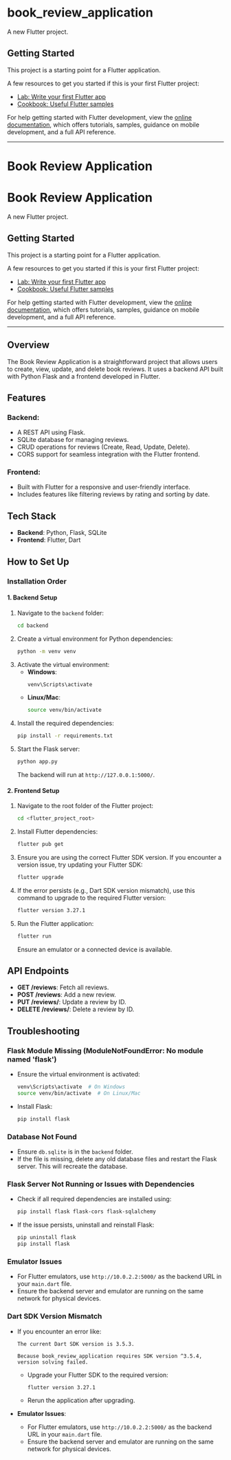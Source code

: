 # book_review_application

A new Flutter project.

## Getting Started

This project is a starting point for a Flutter application.

A few resources to get you started if this is your first Flutter project:

- [Lab: Write your first Flutter app](https://docs.flutter.dev/get-started/codelab)
- [Cookbook: Useful Flutter samples](https://docs.flutter.dev/cookbook)

For help getting started with Flutter development, view the
[online documentation](https://docs.flutter.dev/), which offers tutorials,
samples, guidance on mobile development, and a full API reference.

---

# Book Review Application

# Book Review Application

A new Flutter project.

## Getting Started

This project is a starting point for a Flutter application.

A few resources to get you started if this is your first Flutter project:

- [Lab: Write your first Flutter app](https://docs.flutter.dev/get-started/codelab)
- [Cookbook: Useful Flutter samples](https://docs.flutter.dev/cookbook)

For help getting started with Flutter development, view the
[online documentation](https://docs.flutter.dev/), which offers tutorials,
samples, guidance on mobile development, and a full API reference.

---

## Overview

The Book Review Application is a straightforward project that allows users to create, view, update, and delete book reviews. It uses a backend API built with Python Flask and a frontend developed in Flutter.

## Features

### Backend:

- A REST API using Flask.
- SQLite database for managing reviews.
- CRUD operations for reviews (Create, Read, Update, Delete).
- CORS support for seamless integration with the Flutter frontend.

### Frontend:

- Built with Flutter for a responsive and user-friendly interface.
- Includes features like filtering reviews by rating and sorting by date.

## Tech Stack

- **Backend**: Python, Flask, SQLite
- **Frontend**: Flutter, Dart

## How to Set Up

### Installation Order

#### 1. Backend Setup

1. Navigate to the `backend` folder:
   ```bash
   cd backend
   ```
2. Create a virtual environment for Python dependencies:
   ```bash
   python -m venv venv
   ```
3. Activate the virtual environment:
   - **Windows**:
     ```bash
     venv\Scripts\activate
     ```
   - **Linux/Mac**:
     ```bash
     source venv/bin/activate
     ```
4. Install the required dependencies:
   ```bash
   pip install -r requirements.txt
   ```
5. Start the Flask server:
   ```bash
   python app.py
   ```
   The backend will run at `http://127.0.0.1:5000/`.

#### 2. Frontend Setup

1. Navigate to the root folder of the Flutter project:
   ```bash
   cd <flutter_project_root>
   ```
2. Install Flutter dependencies:
   ```bash
   flutter pub get
   ```
3. Ensure you are using the correct Flutter SDK version. If you encounter a version issue, try updating your Flutter SDK:
   ```bash
   flutter upgrade
   ```
4. If the error persists (e.g., Dart SDK version mismatch), use this command to upgrade to the required Flutter version:
   ```bash
   flutter version 3.27.1
   ```
5. Run the Flutter application:
   ```bash
   flutter run
   ```
   Ensure an emulator or a connected device is available.

## API Endpoints

- **GET /reviews**: Fetch all reviews.
- **POST /reviews**: Add a new review.
- **PUT /reviews/**: Update a review by ID.
- **DELETE /reviews/**: Delete a review by ID.

## Troubleshooting

### Flask Module Missing (ModuleNotFoundError: No module named 'flask')

- Ensure the virtual environment is activated:
  ```bash
  venv\Scripts\activate  # On Windows
  source venv/bin/activate  # On Linux/Mac
  ```
- Install Flask:
  ```bash
  pip install flask
  ```

### Database Not Found

- Ensure `db.sqlite` is in the `backend` folder.
- If the file is missing, delete any old database files and restart the Flask server. This will recreate the database.

### Flask Server Not Running or Issues with Dependencies

- Check if all required dependencies are installed using:
  ```bash
  pip install flask flask-cors flask-sqlalchemy
  ```
- If the issue persists, uninstall and reinstall Flask:
  ```bash
  pip uninstall flask
  pip install flask
  ```

### Emulator Issues

- For Flutter emulators, use `http://10.0.2.2:5000/` as the backend URL in your `main.dart` file.
- Ensure the backend server and emulator are running on the same network for physical devices.

### Dart SDK Version Mismatch

- If you encounter an error like:
  ```
  The current Dart SDK version is 3.5.3.

  Because book_review_application requires SDK version ^3.5.4, version solving failed.
  ```
  - Upgrade your Flutter SDK to the required version:
    ```bash
    flutter version 3.27.1
    ```
  - Rerun the application after upgrading.



- **Emulator Issues**:
  - For Flutter emulators, use `http://10.0.2.2:5000/` as the backend URL in your `main.dart` file.
  - Ensure the backend server and emulator are running on the same network for physical devices.



